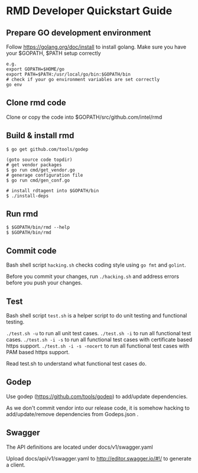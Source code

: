 # RMD Developer Quickstart Guide

## Prepare GO development environment

Follow https://golang.org/doc/install to install golang.
Make sure you have your $GOPATH, $PATH setup correctly

```
e.g.
export GOPATH=$HOME/go
export PATH=$PATH:/usr/local/go/bin:$GOPATH/bin
# check if your go environment variables are set correctly
go env
```

## Clone rmd code

Clone or copy the code into $GOPATH/src/github.com/intel/rmd

## Build & install rmd

```
$ go get github.com/tools/godep

(goto source code topdir)
# get vendor packages
$ go run cmd/get_vendor.go
# generage configuration file
$ go run cmd/gen_conf.go

# install rdtagent into $GOPATH/bin
$ ./install-deps

```

## Run rmd

```
$ $GOPATH/bin/rmd --help
$ $GOPATH/bin/rmd
```

## Commit code

Bash shell script `hacking.sh` checks coding style using `go fmt` and `golint`.

Before you commit your changes, run `./hacking.sh` and address errors before you push your changes.

## Test

Bash shell script `test.sh` is a helper script to do unit testing and functional testing.

`./test.sh -u` to run all unit test cases.
`./test.sh -i` to run all functional test cases.
`./test.sh -i -s` to run all functional test cases with certificate based https support.
`./test.sh -i -s -nocert` to run all functional test cases with PAM based https support.

Read test.sh to understand what functional test cases do.

## Godep

Use godep (https://github.com/tools/godep) to add/update dependencies.

As we don't commit vendor into our release code, it is somehow hacking to
add/update/remove dependencies from Godeps.json .

## Swagger

The API definitions are located under docs/v1/swagger.yaml

Upload docs/api/v1/swagger.yaml to http://editor.swagger.io/#!/ to generate a client.
